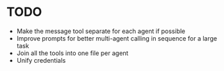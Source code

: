 # TODO

- Make the message tool separate for each agent if possible
- Improve prompts for better multi-agent calling in sequence for a large task
- Join all the tools into one file per agent
- Unify credentials